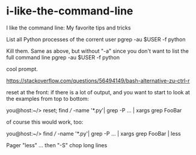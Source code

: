# i-like-the-command-line
I like the command line: My favorite tips and tricks

List all Python processes of the corrent user
pgrep -au $USER -f python

Kill them. Same as above, but without "-a" since you don't want to list the full command line
pgrep -au $USER -f python


cool prompt.


https://stackoverflow.com/questions/56494149/bash-alternative-zu-ctrl-r


reset at the front: if there is a lot of output, and you want to start to look at the examples from top to bottom:

you@host:~/> reset; find */* -name '*.py'| grep -P ... | xargs grep FooBar

of course this would work, too:

you@host:~/> find */* -name '*.py'| grep -P ... | xargs grep FooBar | less


Pager "less" ... then "-S" chop long lines
